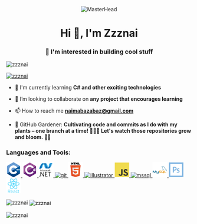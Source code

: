 
<div align="center">
  <img src="https://images.squarespace-cdn.com/content/v1/5d902d5c0f86bc4262944e16/1573117822036-B33A0D65A3IR0XWGJY5A/Guides-Animation-Final-700x360.gif?format=1000w" alt="MasterHead">
</div>


<h1 align="center">Hi 👋, I'm Zzznai</h1>
<h3 align="center">👀 I'm interested in building cool stuff</h3>


<p align="left"> <img src="https://komarev.com/ghpvc/?username=zzznai&label=Profile%20views&color=0e75b6&style=flat" alt="zzznai" /> </p>

<p align="left"> <a href="https://github.com/ryo-ma/github-profile-trophy"><img src="https://github-profile-trophy.vercel.app/?username=zzznai" alt="zzznai" /></a> </p>

- 🌱 I'm currently learning **C# and other exciting technologies**

- 👯 I’m looking to collaborate on **any project that encourages learning**

- 📫 How to reach me **naimabazabaz@gmail.com**

- 🌵 GitHub Gardener: **Cultivating code and commits as I do with my plants – one branch at a time! 🌿👩‍💻 Let's watch those repositories grow and bloom. 🌸🍒**


<h3 align="left">Languages and Tools:</h3>
<p align="left"> <a href="https://www.w3schools.com/cpp/" target="_blank" rel="noreferrer"> <img src="https://raw.githubusercontent.com/devicons/devicon/master/icons/cplusplus/cplusplus-original.svg" alt="cplusplus" width="40" height="40"/> </a> <a href="https://www.w3schools.com/cs/" target="_blank" rel="noreferrer"> <img src="https://raw.githubusercontent.com/devicons/devicon/master/icons/csharp/csharp-original.svg" alt="csharp" width="40" height="40"/> </a> <a href="https://dotnet.microsoft.com/" target="_blank" rel="noreferrer"> <img src="https://raw.githubusercontent.com/devicons/devicon/master/icons/dot-net/dot-net-original-wordmark.svg" alt="dotnet" width="40" height="40"/> </a> <a href="https://git-scm.com/" target="_blank" rel="noreferrer"> <img src="https://www.vectorlogo.zone/logos/git-scm/git-scm-icon.svg" alt="git" width="40" height="40"/> </a> <a href="https://www.w3.org/html/" target="_blank" rel="noreferrer"> <img src="https://raw.githubusercontent.com/devicons/devicon/master/icons/html5/html5-original-wordmark.svg" alt="html5" width="40" height="40"/> </a> <a href="https://www.adobe.com/in/products/illustrator.html" target="_blank" rel="noreferrer"> <img src="https://www.vectorlogo.zone/logos/adobe_illustrator/adobe_illustrator-icon.svg" alt="illustrator" width="40" height="40"/> </a> <a href="https://developer.mozilla.org/en-US/docs/Web/JavaScript" target="_blank" rel="noreferrer"> <img src="https://raw.githubusercontent.com/devicons/devicon/master/icons/javascript/javascript-original.svg" alt="javascript" width="40" height="40"/> </a> <a href="https://www.microsoft.com/en-us/sql-server" target="_blank" rel="noreferrer"> <img src="https://www.svgrepo.com/show/303229/microsoft-sql-server-logo.svg" alt="mssql" width="40" height="40"/> </a> <a href="https://www.mysql.com/" target="_blank" rel="noreferrer"> <img src="https://raw.githubusercontent.com/devicons/devicon/master/icons/mysql/mysql-original-wordmark.svg" alt="mysql" width="40" height="40"/> </a> <a href="https://www.photoshop.com/en" target="_blank" rel="noreferrer"> <img src="https://raw.githubusercontent.com/devicons/devicon/master/icons/photoshop/photoshop-line.svg" alt="photoshop" width="40" height="40"/> </a> <a href="https://reactjs.org/" target="_blank" rel="noreferrer"> <img src="https://raw.githubusercontent.com/devicons/devicon/master/icons/react/react-original-wordmark.svg" alt="react" width="40" height="40"/> </a> </p>

<p><img align="left" src="https://github-readme-stats.vercel.app/api/top-langs?username=zzznai&show_icons=true&locale=en&layout=compact" alt="zzznai" /></p>

<p>&nbsp;<img align="center" src="https://github-readme-stats.vercel.app/api?username=zzznai&show_icons=true&locale=en" alt="zzznai" /></p>

<p><img align="center" src="https://github-readme-streak-stats.herokuapp.com/?user=zzznai&" alt="zzznai" /></p>
